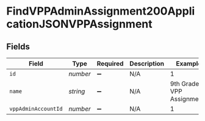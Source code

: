 # FindVPPAdminAssignment200ApplicationJSONVPPAssignment


## Fields

| Field                     | Type                      | Required                  | Description               | Example                   |
| ------------------------- | ------------------------- | ------------------------- | ------------------------- | ------------------------- |
| `id`                      | *number*                  | :heavy_minus_sign:        | N/A                       | 1                         |
| `name`                    | *string*                  | :heavy_minus_sign:        | N/A                       | 9th Grade VPP Assignments |
| `vppAdminAccountId`       | *number*                  | :heavy_minus_sign:        | N/A                       | 1                         |